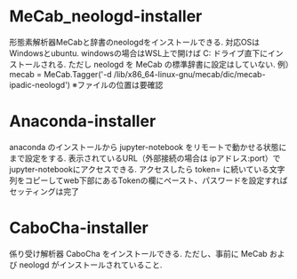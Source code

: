 # MeCab_neologd-installer
形態素解析器MeCabと辞書のneologdをインストールできる.
対応OSはWindowsとubuntu. windowsの場合はWSL上で開けば C: ドライブ直下にインストールされる.
ただし neologd を MeCab の標準辞書に設定はしていない.
例）mecab = MeCab.Tagger('-d /lib/x86_64-linux-gnu/mecab/dic/mecab-ipadic-neologd')
※ファイルの位置は要確認

# Anaconda-installer
anaconda のインストールから jupyter-notebook をリモートで動かせる状態にまで設定をする.
表示されているURL（外部接続の場合は ipアドレス:port）でjupyter-notebookにアクセスできる.
アクセスしたら token= に続いている文字列をコピーしてweb下部にあるTokenの欄にペースト、パスワードを設定すればセッティングは完了

# CaboCha-installer
係り受け解析器 CaboCha をインストールできる.
ただし、事前に MeCab および neologd がインストールされていること.
